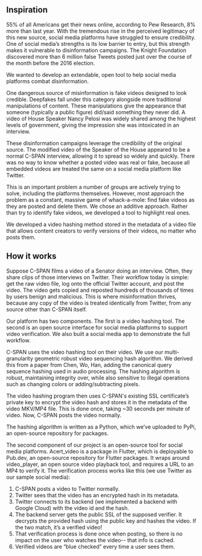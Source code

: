 ## Inspiration
55% of all Americans get their news online, according to Pew Research, 8% more than last year. With the tremendous rise in the perceived legitimacy of this new source, social media platforms have struggled to ensure credibility. One of social media’s strengths is its low barrier to entry, but this strength makes it vulnerable to disinformation campaigns. The Knight Foundation discovered more than 6 million false Tweets posted just over the course of the month before the 2016 election.

We wanted to develop an extendable, open tool to help social media platforms combat disinformation.

One dangerous source of misinformation is fake videos designed to look credible. Deepfakes fall under this category alongside more traditional manipulations of content. These manipulations give the appearance that someone (typically a public figure) did/said something they never did. A video of House Speaker Nancy Pelosi was widely shared among the highest levels of government, giving the impression she was intoxicated in an interview. 

These disinformation campaigns leverage the credibility of the original source. The modified video of the Speaker of the House appeared to be a normal C-SPAN interview, allowing it to spread so widely and quickly. There was no way to know whether a posted video was real or fake, because all embedded videos are treated the same on a social media platform like Twitter.

This is an important problem a number of groups are actively trying to solve, including the platforms themselves.  However, most approach the problem as a constant, massive game of whack-a-mole: find fake videos as they are posted and delete them. We chose an additive approach. Rather than try to identify fake videos, we developed a tool to highlight real ones. 

We developed a video hashing method stored in the metadata of a video file that allows content creators to verify versions of their videos, no matter who posts them. 

## How it works
Suppose C-SPAN films a video of a Senator doing an interview. Often, they share clips of those interviews on Twitter. Their workflow today is simple: get the raw video file, log onto the official Twitter account, and post the video. The video gets copied and reposted hundreds of thousands of times by users benign and malicious. This is where misinformation thrives, because any copy of the video is treated identically from Twitter, from any source other than C-SPAN itself.

Our platform has two components. The first is a video hashing tool. The second is an open source interface for social media platforms to support video verification. We also built a social media app to demonstrate the full workflow.

C-SPAN uses the video hashing tool on their video. We use our multi-granularity geometric robust video sequencing hash algorithm. We derived this from a paper from Chen, Wo, Han, adding the canonical query sequence hashing used in audio processing. The hashing algorithm is robust, maintaining integrity over, while also sensitive to illegal operations such as changing colors or adding/subtracting pixels.

The video hashing program then uses C-SPAN's existing SSL certificate’s private key to encrypt the video hash and stores it in the metadata of the video MKV/MP4 file. This is done once, taking ~30 seconds per minute of video. Now, C-SPAN posts the video normally. 

The hashing algorithm is written as a Python, which we’ve uploaded to PyPi, an open-source repository for packages.

The second component of our project is an open-source tool for social media platforms. Acert_video is a package in Flutter, which is deployable to Pub.dev, an open-source repository for Flutter packages. It wraps around video_player, an open source video playback tool, and requires a URL to an MP4 to verify it. The verification process works like this (we use Twitter as our sample social media):
1. C-SPAN posts a video to Twitter normally.
2. Twitter sees that the video has an encrypted hash in its metadata.
3. Twitter connects to its backend (we implemented a backend with Google Cloud) with the video id and the hash.
4. The backend server gets the public SSL of the supposed verifier. It decrypts the provided hash using the public key and hashes the video. If the two match, it’s a verified video!
5. That verification process is done once when posting, so there is no impact on the user who watches the video-- that info is cached.
6. Verified videos are “blue checked” every time a user sees them.

